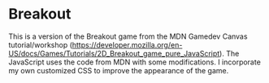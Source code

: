 # Breakout

This is a version of the Breakout game from the MDN Gamedev Canvas tutorial/workshop (https://developer.mozilla.org/en-US/docs/Games/Tutorials/2D_Breakout_game_pure_JavaScript). The JavaScript uses the code from MDN with some modifications. I incorporate my own customized CSS to improve the appearance of the game.
